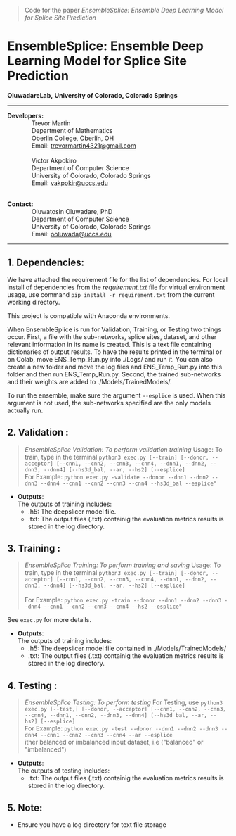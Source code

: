 > Code for the paper _EnsembleSplice: Ensemble Deep Learning Model for Splice Site Prediction_
# EnsembleSplice: Ensemble Deep Learning Model for Splice Site Prediction


**OluwadareLab,**
**University of Colorado, Colorado Springs**

----------------------------------------------------------------------
**Developers:** <br />
		 &nbsp;&nbsp;&nbsp;&nbsp;&nbsp;&nbsp;&nbsp;&nbsp;&nbsp;&nbsp;&nbsp;&nbsp;&nbsp;&nbsp;Trevor Martin<br />
		 &nbsp;&nbsp;&nbsp;&nbsp;&nbsp;&nbsp;&nbsp;&nbsp;&nbsp;&nbsp;&nbsp;&nbsp;&nbsp;&nbsp;Department of Mathematics <br />
		 &nbsp;&nbsp;&nbsp;&nbsp;&nbsp;&nbsp;&nbsp;&nbsp;&nbsp;&nbsp;&nbsp;&nbsp;&nbsp;&nbsp;Oberlin College, Oberlin, OH <br />
		 &nbsp;&nbsp;&nbsp;&nbsp;&nbsp;&nbsp;&nbsp;&nbsp;&nbsp;&nbsp;&nbsp;&nbsp;&nbsp;&nbsp;Email: trevormartin4321@gmail.com <br /><br />
		 &nbsp;&nbsp;&nbsp;&nbsp;&nbsp;&nbsp;&nbsp;&nbsp;&nbsp;&nbsp;&nbsp;&nbsp;&nbsp;&nbsp;Victor Akpokiro<br />
		 &nbsp;&nbsp;&nbsp;&nbsp;&nbsp;&nbsp;&nbsp;&nbsp;&nbsp;&nbsp;&nbsp;&nbsp;&nbsp;&nbsp;Department of Computer Science <br />
		 &nbsp;&nbsp;&nbsp;&nbsp;&nbsp;&nbsp;&nbsp;&nbsp;&nbsp;&nbsp;&nbsp;&nbsp;&nbsp;&nbsp;University of Colorado, Colorado Springs <br />
		 &nbsp;&nbsp;&nbsp;&nbsp;&nbsp;&nbsp;&nbsp;&nbsp;&nbsp;&nbsp;&nbsp;&nbsp;&nbsp;&nbsp;Email: vakpokir@uccs.edu <br /><br />

**Contact:** <br />
		 &nbsp;&nbsp;&nbsp;&nbsp;&nbsp;&nbsp;&nbsp;&nbsp;&nbsp;&nbsp;&nbsp;&nbsp;&nbsp;&nbsp;Oluwatosin Oluwadare, PhD <br />
		 &nbsp;&nbsp;&nbsp;&nbsp;&nbsp;&nbsp;&nbsp;&nbsp;&nbsp;&nbsp;&nbsp;&nbsp;&nbsp;&nbsp;Department of Computer Science <br />
		 &nbsp;&nbsp;&nbsp;&nbsp;&nbsp;&nbsp;&nbsp;&nbsp;&nbsp;&nbsp;&nbsp;&nbsp;&nbsp;&nbsp;University of Colorado, Colorado Springs <br />
		 &nbsp;&nbsp;&nbsp;&nbsp;&nbsp;&nbsp;&nbsp;&nbsp;&nbsp;&nbsp;&nbsp;&nbsp;&nbsp;&nbsp;Email: ooluwada@uccs.edu 
    
--------------------------------------------------------------------


**1.	Dependencies:**
-----------------------------------------------------------
We have attached the requirement file for the list of dependencies. For local install of dependencies from the <i>requirement.txt</i> file for virtual environment usage, use command `pip install -r requirement.txt` from the current working directory. 

This project is compatible with Anaconda environments.

When EnsembleSplice is run for Validation, Training, or Testing two things occur. First, a file with the sub-networks, splice sites, dataset, and other relevant information in its name is created. This is a text file containing dictionaries of output results. To have the results printed in the terminal or on Colab, move ENS_Temp_Run.py into ./Logs/ and run it. You can also create a new folder and move the log files and ENS_Temp_Run.py into this folder and then run ENS_Temp_Run.py. Second, the trained sub-networks and their weights are added to ./Models/TrainedModels/. 

To run the ensemble, make sure the argument `--esplice` is used. When this argument is not used, the sub-networks specified are the only models actually run. 


**2.	Validation :**
-----------------------------------------------------------
> _EnsembleSplice Validation: To perform validation training_
Usage: To train, type in the terminal `python3 exec.py [--train] [--donor, --acceptor] [--cnn1, --cnn2, --cnn3, --cnn4, --dnn1, --dnn2, --dnn3, --dnn4] [--hs3d_bal, --ar, --hs2] [--esplice] ` <br />
For Example: `python exec.py -validate --donor --dnn1 --dnn2 --dnn3 --dnn4 --cnn1 --cnn2 --cnn3 --cnn4 --hs3d_bal --esplice" ` <br />

* **Outputs**: <br />
The outputs of training includes: <br />
	* .h5: The deepslicer model file.
	* .txt: The output files (.txt) containig the evaluation metrics results is stored in the log directory.


**3.	Training :**
----------------------------------------------------------- 
> _EnsembleSplice Training: To perform training and saving_
Usage: To train, type in the terminal `python3 exec.py [--train] [--donor, --acceptor] [--cnn1, --cnn2, --cnn3, --cnn4, --dnn1, --dnn2, --dnn3, --dnn4] [--hs3d_bal, --ar, --hs2] [--esplice] ` <br><br>
For Example: `python exec.py -train --donor --dnn1 --dnn2 --dnn3 --dnn4 --cnn1 --cnn2 --cnn3 --cnn4 --hs2 --esplice" ` <br />

See `exec.py` for more details. 

* **Outputs**: <br />
The outputs of training includes: <br />
	* .h5: The deepslicer model file contained in ./Models/TrainedModels/
	* .txt: The output files (.txt) containig the evaluation metrics results is stored in the log directory.	
                          		
                           
**4.	Testing :**
-----------------------------------------------------------
> _EnsembleSplice Testing: To perform testing_
For Testing, use `python3 exec.py [--test,] [--donor, --acceptor] [--cnn1, --cnn2, --cnn3, --cnn4, --dnn1, --dnn2, --dnn3, --dnn4] [--hs3d_bal, --ar, --hs2] [--esplice] ` <br />
For Example: `python exec.py -test --donor --dnn1 --dnn2 --dnn3 --dnn4 --cnn1 --cnn2 --cnn3 --cnn4 --ar --esplice` <br />
ither balanced or imbalanced input dataset, i.e ("balanced" or "imbalanced")<br />

* **Outputs**: <br />
The outputs of testing includes: <br />
	* .txt: The output files (.txt) containig the evaluation metrics results is stored in the log directory.

**5.	Note:**
-----------------------------------------------------------
* Ensure you have a log directory for text file storage